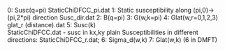 0:  Susc(q=pi)
        StaticChiDFCC_pi.dat
1:  Static susceptibility along (pi,0)->(pi,2*pi) direction
        Susc_dir.dat
2:  B(q=pi)
3:  G(w,k=pi)
4:  Glat(w,r=0,1,2,3)
    glat_r (distance).dat
5:  Susc(k)    
        StaticChiDFCC.dat - susc in kx,ky plain
    Susceptibilities in different directions: 
    StaticChiDFCC_r.dat; 
6: Sigma_d(w,k)
7: Glat(w,k) (6 in DMFT)

